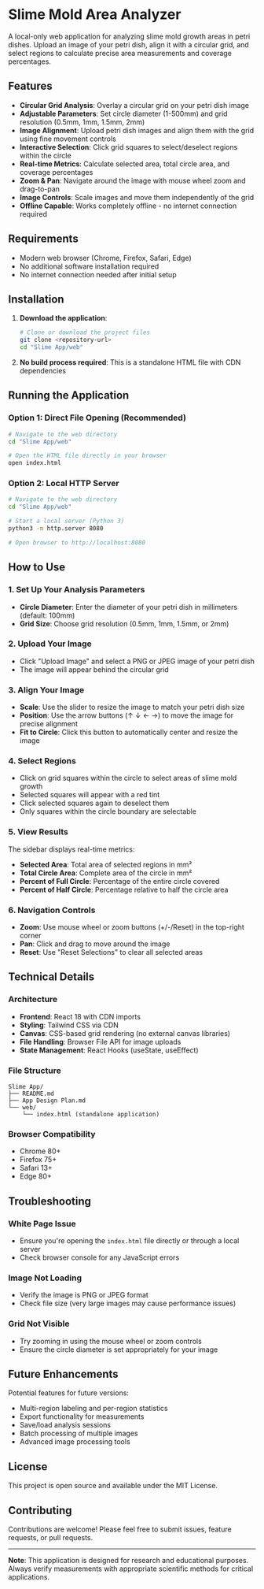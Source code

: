 # Slime Mold Area Analyzer

A local-only web application for analyzing slime mold growth areas in petri dishes. Upload an image of your petri dish, align it with a circular grid, and select regions to calculate precise area measurements and coverage percentages.

## Features

- **Circular Grid Analysis**: Overlay a circular grid on your petri dish image
- **Adjustable Parameters**: Set circle diameter (1-500mm) and grid resolution (0.5mm, 1mm, 1.5mm, 2mm)
- **Image Alignment**: Upload petri dish images and align them with the grid using fine movement controls
- **Interactive Selection**: Click grid squares to select/deselect regions within the circle
- **Real-time Metrics**: Calculate selected area, total circle area, and coverage percentages
- **Zoom & Pan**: Navigate around the image with mouse wheel zoom and drag-to-pan
- **Image Controls**: Scale images and move them independently of the grid
- **Offline Capable**: Works completely offline - no internet connection required

## Requirements

- Modern web browser (Chrome, Firefox, Safari, Edge)
- No additional software installation required
- No internet connection needed after initial setup

## Installation

1. **Download the application**:
   ```bash
   # Clone or download the project files
   git clone <repository-url>
   cd "Slime App/web"
   ```

2. **No build process required**: This is a standalone HTML file with CDN dependencies

## Running the Application

### Option 1: Direct File Opening (Recommended)
```bash
# Navigate to the web directory
cd "Slime App/web"

# Open the HTML file directly in your browser
open index.html
```

### Option 2: Local HTTP Server
```bash
# Navigate to the web directory
cd "Slime App/web"

# Start a local server (Python 3)
python3 -m http.server 8080

# Open browser to http://localhost:8080
```

## How to Use

### 1. Set Up Your Analysis Parameters
- **Circle Diameter**: Enter the diameter of your petri dish in millimeters (default: 100mm)
- **Grid Size**: Choose grid resolution (0.5mm, 1mm, 1.5mm, or 2mm)

### 2. Upload Your Image
- Click "Upload Image" and select a PNG or JPEG image of your petri dish
- The image will appear behind the circular grid

### 3. Align Your Image
- **Scale**: Use the slider to resize the image to match your petri dish size
- **Position**: Use the arrow buttons (↑ ↓ ← →) to move the image for precise alignment
- **Fit to Circle**: Click this button to automatically center and resize the image

### 4. Select Regions
- Click on grid squares within the circle to select areas of slime mold growth
- Selected squares will appear with a red tint
- Click selected squares again to deselect them
- Only squares within the circle boundary are selectable

### 5. View Results
The sidebar displays real-time metrics:
- **Selected Area**: Total area of selected regions in mm²
- **Total Circle Area**: Complete area of the circle in mm²
- **Percent of Full Circle**: Percentage of the entire circle covered
- **Percent of Half Circle**: Percentage relative to half the circle area

### 6. Navigation Controls
- **Zoom**: Use mouse wheel or zoom buttons (+/-/Reset) in the top-right corner
- **Pan**: Click and drag to move around the image
- **Reset**: Use "Reset Selections" to clear all selected areas

## Technical Details

### Architecture
- **Frontend**: React 18 with CDN imports
- **Styling**: Tailwind CSS via CDN
- **Canvas**: CSS-based grid rendering (no external canvas libraries)
- **File Handling**: Browser File API for image uploads
- **State Management**: React Hooks (useState, useEffect)

### File Structure
```
Slime App/
├── README.md
├── App Design Plan.md
└── web/
    └── index.html (standalone application)
```

### Browser Compatibility
- Chrome 80+
- Firefox 75+
- Safari 13+
- Edge 80+

## Troubleshooting

### White Page Issue
- Ensure you're opening the `index.html` file directly or through a local server
- Check browser console for any JavaScript errors

### Image Not Loading
- Verify the image is PNG or JPEG format
- Check file size (very large images may cause performance issues)

### Grid Not Visible
- Try zooming in using the mouse wheel or zoom controls
- Ensure the circle diameter is set appropriately for your image

## Future Enhancements

Potential features for future versions:
- Multi-region labeling and per-region statistics
- Export functionality for measurements
- Save/load analysis sessions
- Batch processing of multiple images
- Advanced image processing tools

## License

This project is open source and available under the MIT License.

## Contributing

Contributions are welcome! Please feel free to submit issues, feature requests, or pull requests.

---

**Note**: This application is designed for research and educational purposes. Always verify measurements with appropriate scientific methods for critical applications.
